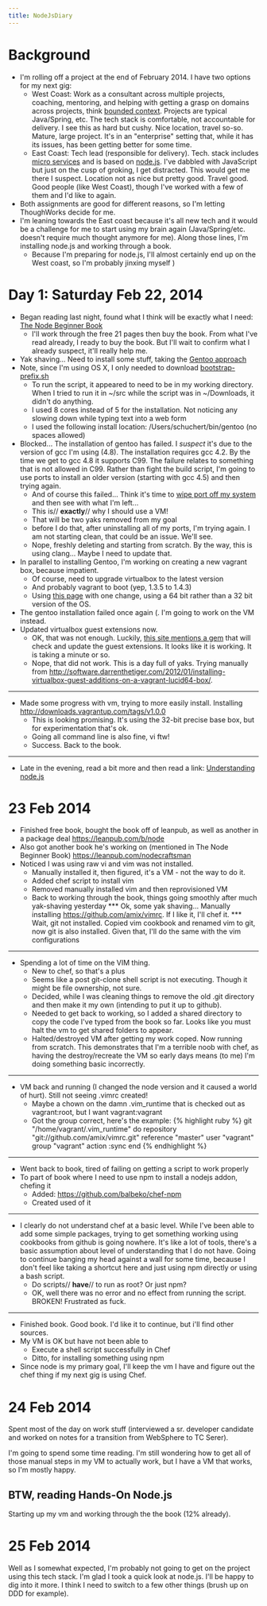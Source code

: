 ```yaml
---
title: NodeJsDiary
---
```

# Background
* I'm rolling off a project at the end of February 2014. I have two options for my next gig:
  * West Coast: Work as a consultant across multiple projects, coaching, mentoring, and helping with getting a grasp on domains across projects, think [bounded context](http://www.sapiensworks.com/blog/post/2012/04/17/DDD-The-Bounded-Context-Explained.aspx). Projects are typical Java/Spring, etc. The tech stack is comfortable, not accountable for delivery. I see this as hard but cushy. Nice location, travel so-so. Mature, large project. It's in an "enterprise" setting that, while it has its issues, has been getting better for some time.
  * East Coast: Tech lead (responsible for delivery). Tech. stack includes [micro services](http://yobriefca.se/blog/2013/04/29/micro-service-architecture/) and is based on [node.js](http://en.wikipedia.org/wiki/Nodejs). I've dabbled with JavaScript but just on the cusp of groking, I get distracted. This would get me there I suspect. Location not as nice but pretty good. Travel good. Good people (like West Coast), though I've worked with a few of them and I'd like to again.
* Both assignments are good for different reasons, so I'm letting ThoughWorks decide for me.
* I'm leaning towards the East coast because it's all new tech and it would be a challenge for me to start using my brain again (Java/Spring/etc. doesn't require much thought anymore for me). Along those lines, I'm installing node.js and working through a book. 
  * Because I'm preparing for node.js, I'll almost certainly end up on the West coast, so I'm probably jinxing myself )

# Day 1: Saturday Feb 22, 2014
* Began reading last night, found what I think will be exactly what I need: [The Node Beginner Book](http://www.nodebeginner.org/)
  * I'll work through the free 21 pages then buy the book. From what I've read already, I ready to buy the book. But I'll wait to confirm what I already suspect, it'll really help me.
* Yak shaving... Need to install some stuff, taking the [Gentoo approach](http://www.gentoo.org/proj/en/gentoo-alt/prefix/bootstrap.xml)
* Note, since I'm using OS X, I only needed to download [bootstrap-prefix.sh](http://prefix.gentooexperimental.org/hg/prefix-tree/raw-file/default/scripts/bootstrap-prefix.sh)
  * To run the script, it appeared to need to be in my working directory. When I tried to run it in ~/src while the script was in ~/Downloads, it didn't do anything.
  * I used 8 cores instead of 5 for the installation. Not noticing any slowing down while typing text into a web form
  * I used the following install location: /Users/schuchert/bin/gentoo (no spaces allowed)
* Blocked... The installation of gentoo has failed. I *suspect* it's due to the version of gcc I'm using (4.8). The installation requires gcc 4.2. By the time we get to gcc 4.8 it supports C99. The failure relates to something that is not allowed in C99. Rather than fight the build script, I'm going to use ports to install an older version (starting with gcc 4.5) and then trying again.
  * And of course this failed... Think it's time to [wipe port off my system](https://guide.macports.org/chunked/installing.macports.uninstalling.html) and then see with what I'm left...
  * This is// **exactly**// why I should use a VM!
  * That will be two yaks removed from my goal
  * before I do that, after uninstalling all of my ports, I'm trying again. I am not starting clean, that could be an issue. We'll see.
  * Nope, freshly deleting and starting from scratch. By the way, this is using clang... Maybe I need to update that.
* In parallel to installing Gentoo, I'm working on creating a new vagrant box, because impatient.
  * Of course, need to upgrade virtualbox to the latest version
  * And probably vagrant to boot (yep, 1.3.5 to 1.4.3)
  * Using [this page](http://dev.alexishevia.com/2013/09/setting-up-nodejs-dev-environment-with.html) with one change, using a 64 bit rather than a 32 bit version of the OS.
* The gentoo installation failed once again (. I'm going to work on the VM instead.
* Updated virtualbox guest extensions now.
  * OK, that was not enough. Luckily, [this site mentions a gem](http://kvz.io/blog/2013/01/16/vagrant-tip-keep-virtualbox-guest-additions-in-sync/) that will check and update the guest extensions. It looks like it is working. It is taking a minute or so.
  * Nope, that did not work. This is a day full of yaks. Trying manually from <http://software.darrenthetiger.com/2012/01/installing-virtualbox-guest-additions-on-a-vagrant-lucid64-box/>.
----
* Made some progress with vm, trying to more easily install. Installing <http://downloads.vagrantup.com/tags/v1.0.0>
  * This is looking promising. It's using the 32-bit precise base box, but for experimentation that's ok.
  * Going all command line is also fine, vi ftw!
  * Success. Back to the book.
----
* Late in the evening, read a bit more and then read a link: [Understanding node.js](http://debuggable.com/posts/understanding-node-js:4bd98440-45e4-4a9a-8ef7-0f7ecbdd56cb)

# 23 Feb 2014
* Finished free book, bought the book off of leanpub, as well as another in a package deal <https://leanpub.com/b/node>
* Also got another book he's working on (mentioned in The Node Beginner Book) <https://leanpub.com/nodecraftsman>
* Noticed I was using raw vi and vim was not installed.
  * Manually installed it, then figured, it's a VM - not the way to do it.
  * Added chef script to install vim
  * Removed manually installed vim and then reprovisioned VM
  * Back to working through the book, things going smoothly after much yak-shaving yesterday
*** Ok, some yak shaving... Manually installing <https://github.com/amix/vimrc>. If I like it, I'll chef it.
*** Wait, git not installed. Copied vim cookbook and renamed vim to git, now git is also installed. Given that, I'll do the same with the vim configurations
----
* Spending a lot of time on the VIM thing.
  * New to chef, so that's a plus
  * Seems like a post git-clone shell script is not executing. Though it might be file ownership, not sure.
  * Decided, while I was cleaning things to remove the old .git directory and then make it my own (intending to put it up to github).
  * Needed to get back to working, so I added a shared directory to copy the code I've typed from the book so far. Looks like you must halt the vm to get shared folders to appear.
  * Halted/destroyed VM after getting my work coped. Now running from scratch. This demonstrates that I'm a terrible noob with chef, as having the destroy/recreate the VM so early days means (to me) I'm doing something basic incorrectly.
----
* VM back and running (I changed the node version and it caused a world of hurt). Still not seeing .vimrc created!
  * Maybe a chown on the damn .vim_runtime that is checked out as vagrant:root, but I want vagrant:vagrant
  * Got the group correct, here's the example:
{% highlight ruby %}
git "/home/vagrant/.vim_runtime" do
  repository "git://github.com/amix/vimrc.git"
  reference "master"
  user "vagrant"
  group "vagrant"
  action :sync
end
{% endhighlight %}
----
* Went back to book, tired of failing on getting a script to work properly
* To part of book where I need to use npm to install a nodejs addon, chefing it
  * Added: https://github.com/balbeko/chef-npm
  * Created used of it
----
* I clearly do not understand chef at a basic level. While I've been able to add some simple packages, trying to get something working using cookbooks from github is going nowhere. It's like a lot of tools, there's a basic assumption about level of understanding that I do not have. Going to continue banging my head against a wall for some time, because I don't feel like taking a shortcut here and just using npm directly or using a bash script.
  * Do scripts// **have**// to run as root? Or just npm?
  * OK, well there was no error and no effect from running the script. BROKEN! Frustrated as fuck.
----
* Finished book. Good book. I'd like it to continue, but i'll find other sources.
* My VM is OK but have not been able to
  * Execute a shell script successfully in Chef
  * Ditto, for installing something using npm
* Since node is my primary goal, I'll keep the vm I have and figure out the chef thing if my next gig is using Chef.

# 24 Feb 2014
Spent most of the day on work stuff (interviewed a sr. developer candidate and worked on notes for a transition from WebSphere to TC Serer).

I'm going to spend some time reading. I'm still wondering how to get all of those manual steps in my VM to actually work, but I have a VM that works, so I'm mostly happy.

BTW, reading Hands-On Node.js
----
Starting up my vm and working through the the book (12% already).

# 25 Feb 2014
Well as I somewhat expected, I'm probably not going to get on the project using this tech stack. I'm glad I took a quick look at node.js. I'll be happy to dig into it more. I think I need to switch to a few other things (brush up on DDD for example).
